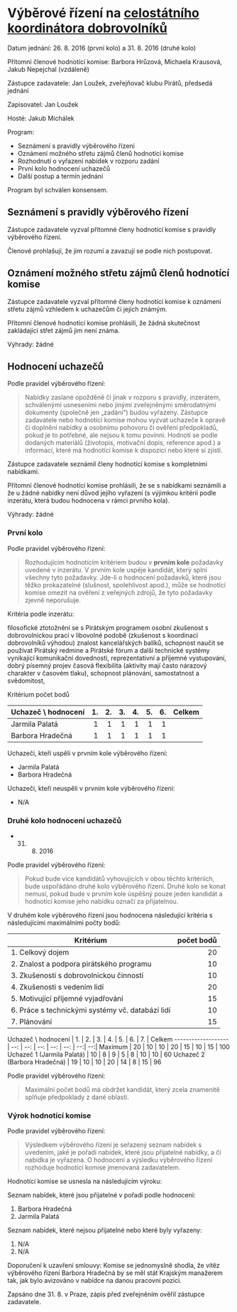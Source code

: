 # Výběrové řízení na [celostátního koordinátora dobrovolníků](https://github.com/pirati-cz/KlubPraha/tree/master/vyberka/celostatni-koordinator-dobrovolniku)

Datum jednání: 26. 8. 2016 (první kolo) a 31. 8. 2016 (druhé kolo)

Přítomní členové hodnotící komise: Barbora Hrůzová, Michaela Krausová, Jakub Nepejchal (vzdáleně)

Zástupce zadavatele: Jan Loužek, zveřejňovač klubu Pirátů, předsedá jednání

Zapisovatel: Jan Loužek

Hosté: Jakub Michálek

Program:

* Seznámení s pravidly výběrového řízení
* Oznámení možného střetu zájmů členů hodnotící komise
* Rozhodnutí o vyřazení nabídek v rozporu zadání
* První kolo hodnocení uchazečů
* Další postup a termín jednání

Program byl schválen konsensem.

## Seznámení s pravidly výběrového řízení

Zástupce zadavatele vyzval přítomné členy hodnotící komise s pravidly výběrového řízení. 

Členové prohlašují, že jim rozumí a zavazují se podle nich postupovat.

## Oznámení možného střetu zájmů členů hodnotící komise

Zástupce zadavatele vyzval přítomné členy hodnotící komise k oznámení střetu zájmů vzhledem k uchazečům či jejich známým. 

Přítomní členové hodnotící komise prohlásili, že žádná skutečnost zakládající střet zájmů jim není známa.

Výhrady: žádné

## Hodnocení uchazečů

Podle pravidel výběrového řízení:

> Nabídky zaslané opožděně či jinak v rozporu s pravidly, inzerátem, schválenými usneseními nebo jinými zveřejněnými směrodatnými dokumenty (společně jen „zadání“) budou vyřazeny. Zástupce zadavatele nebo hodnotící komise mohou vyzvat uchazeče k opravě či doplnění nabídky a osobnímu pohovoru či ověření předpokladů, pokud je to potřebné, ale nejsou k tomu povinni. Hodnotí se podle dodaných materiálů (životopis, motivační dopis, reference apod.) a informací, které má hodnotící komise k dispozici nebo které si zjistí.

Zástupce zadavatele seznámil členy hodnotící komise s kompletními nabídkami.

Přítomní členové hodnotící komise prohlásili, že se s nabídkami seznámili a že u žádné nabídky není důvod jejího vyřazení (s výjimkou kritérií podle inzerátu, která budou hodnocena v rámci prvního kola).

Výhrady: žádné

### První kolo

Podle pravidel výběrového řízení:

> Rozhodujícím hodnotícím kritériem budou v **prvním kole** požadavky uvedené v inzerátu. V prvním kole uspěje kandidát, který splní všechny tyto požadavky. Jde-li o hodnocení požadavků, které jsou těžko prokazatelné (slušnost, spolehlivost apod.), může se hodnotící komise omezit na ověření z veřejných zdrojů, že tyto požadavky zjevně neporušuje.

Kritéria podle inzerátu:
    
filosofické ztotožnění se s Pirátským programem
osobní zkušenost s dobrovolnickou prací v libovolné podobě (zkušenost s koordinací dobrovolníků výhodou)
znalost kancelářských balíků, schopnost naučit se používat Pirátský redmine a Pirátské fórum a další technické systémy
vynikající komunikační dovednosti, reprezentativní a příjemné vystupování, dobrý písemný projev
časová flexibilita (aktivity mají často nárazový charakter v časovém tlaku),
schopnost plánování, samostatnost a svědomitost,
 
Kritérium počet bodů

Uchazeč \ hodnocení | 1. | 2. | 3. | 4. | 5. | 6. | Celkem
------------------- | --: | --: | --: | --: | --: | --: | --: |
Jarmila Palatá| 1 | 1 | 1 | 1 | 1 | 1 |
Barbora Hradečná| 1 | 1 | 1 | 1 | 1 | 1 |

Uchazeči, kteří uspěli v prvním kole výběrového řízení:

* Jarmila Palatá
* Barbora Hradečná

Uchazeči, kteří neuspěli v prvním kole výběrového řízení:

* N/A

### Druhé kolo hodnocení uchazečů

* 31. 8. 2016

Podle pravidel výběrového řízení:

> Pokud bude více kandidátů vyhovujících v obou těchto kritériích, bude uspořádáno druhé kolo výběrového řízení. Druhé kolo se konat nemusí, pokud bude v prvním kole úspěšný pouze jeden kandidát a hodnotící komise jeho nabídku označí za přijatelnou. 

V druhém kole výběrového řízení jsou hodnocena následující kritéria s následujícími maximálními počty bodů:
    
Kritérium | počet bodů
--------- | ---------:
1. Celkový dojem | 20
2. Znalost a podpora pirátského programu | 10
3. Zkušenosti s dobrovolnickou činností | 10
4. Zkušenosti s vedením lidí | 20
5. Motivující příjemné vyjadřování | 15
6. Práce s technickými systémy vč. databází lidí | 10
7. Plánování | 15

Uchazeč \ hodnocení |  1. |  2. |  3. |  4. |  5. | 6. | 7. | Celkem
------------------- | --: | --: | --: | --: | --: | --:| --:| 
Maximum  | 20 | 10 | 10 | 20 | 15 | 10 | 15 | 100 
Uchazeč 1 (Jarmila Palatá) | 10 | 8 | 9 | 5 | 8 | 10 | 10 | 60
Uchazeč 2 (Barbora Hradečná) | 19 | 10 | 10 | 20 | 14 | 8 | 15 | 96

Podle pravidel výběrového řízení:

> Maximální počet bodů má obdržet kandidát, který zcela znamenitě splňuje předpoklady z dané oblasti. 

### Výrok hodnotící komise

Podle pravidel výběrového řízení:

> Výsledkem výběrového řízení je seřazený seznam nabídek s uvedením, jaké je pořadí nabídek, které jsou přijatelné nabídky, a čí nabídka je vyřazena. O hodnocení a výsledku výběrového řízení rozhoduje hodnotící komise jmenovaná zadavatelem. 

Hodnotící komise se usnesla na následujícím výroku:

Seznam nabídek, které jsou přijatelné v pořadí podle hodnocení:

1. Barbora Hradečná
2. Jarmila Palatá

Seznam nabídek, které nejsou přijatelné nebo které byly vyřazeny:

1. N/A
2. N/A

Doporučení k uzavření smlouvy: Komise se jednomyslně shodla, že vítěz výběrového řízení Barbora Hradečná by se měl stát Krajským manažerem tak, jak bylo avizováno v nabídce na danou pracovní pozici.

Zapsáno dne 31. 8. v Praze, zápis před zveřejněním ověřil zástupce zadavatele.

